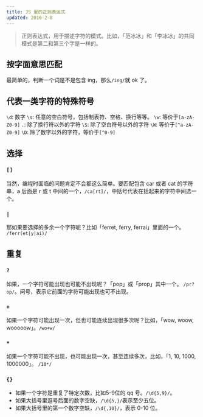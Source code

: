 ```yaml
---
title: JS 里的正则表达式
updated: 2016-2-8
---
```


> 正则表达式，用于描述字符的模式。比如，「范冰冰」和「李冰冰」的共同模式是第二和第三个字是一样的。

## 按字面意思匹配

最简单的，判断一个词是不是包含 ing，那么`/ing/`就 ok 了。

## 代表一类字符的特殊符号

`\d`: 数字
`\s`: 任意的空白符号，包括制表符、空格、换行等等。
`\w`: 等价于`[a-zA-Z0-9]`
`.`: 除了换行符以外的字符
`\S`: 除了空白符号以外的字符
`\W`: 等价于`[^a-zA-Z0-9]`
`\D`: 除了数字以外的字符，等价于`[^0-9]`

## 选择

### `[]`
当然，编程时面临的问题肯定不会都这么简单。要匹配包含 car 或者 cat 的字符串，a 后面是 r 或 t 中间的一个，`/ca[rt]/`，中括号代表在括起来的字符中间选一个。

### `|`
那如果要选择的多余一个字符呢？比如「ferret, ferry, ferrai」里面的一个。
`/ferr(et|y|ai)/`

## 重复

### `?`

如果，一个字符可能出现也可能不出现呢？「pop」或「prop」其中一个。
`/pr?op/`。问号，表示它前面的字符可能出现也可不出现。

### `+`
如果一个字符可能出现一次，但也可能连续出现很多次呢？比如，「wow, woow, wooooow」。`/wo+w/`

### `*`
如果一个字符可能不出现，也可能出现一次，甚至连续多次，比如，「1, 10, 1000, 1000000」。
`/10*/`

### `{}`
- 如果一个字符是重复了特定次数，比如5-9位的 qq 号。`/\d{5,9}/`。
- 如果大括号里逗号后面的数字空缺，`/\d{5,}/`表示至少五位。
- 如果大括号里的第一个数字空缺，`/\d{,10}/`，表示 0-10 位。


